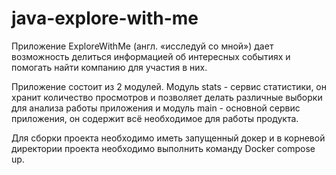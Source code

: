 # java-explore-with-me

Приложение ExploreWithMe (англ. «исследуй со мной») дает возможность делиться информацией об интересных событиях и
помогать найти компанию для участия в них.

Приложение состоит из 2 модулей. Модуль stats - сервис статистики, он хранит количество просмотров и позволяет делать
различные выборки для анализа работы приложения и модуль
main - основной сервис приложения, он содержит всё необходимое для работы продукта.

Для сборки проекта необходимо иметь запущенный докер и в корневой директории проекта необходимо выполнить команду Docker
compose up.